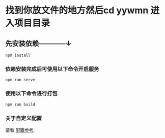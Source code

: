 # 找到你放文件的地方然后cd yywmn 进入项目目录

## 先安装依赖————↓
```
npm install
```

### 依赖安装完成后可使用以下命令开启服务
```
npm run serve
```

### 使用以下命令进行打包
```
npm run build
```

### 关于自定义配置
请看 [配置参考](https://cli.vuejs.org/config/).
